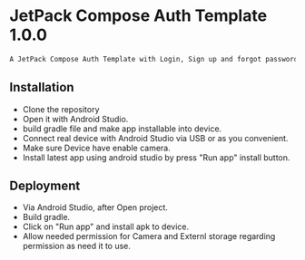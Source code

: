 # JetPack Compose Auth Template 1.0.0

```sh
A JetPack Compose Auth Template with Login, Sign up and forgot password pages. 
```
## Installation
 - Clone the repository
 - Open it with Android Studio.
 - build gradle file and make app installable into device.
 - Connect real device with Android Studio via USB or as you convenient.
 - Make sure Device have enable camera.
 - Install latest app using android studio by press "Run app" install button.
     
## Deployment
- Via Android Studio, after Open project.
- Build gradle.
- Click on "Run app" and install apk to device.
- Allow needed permission for Camera and Externl storage regarding permission as need it to use.



